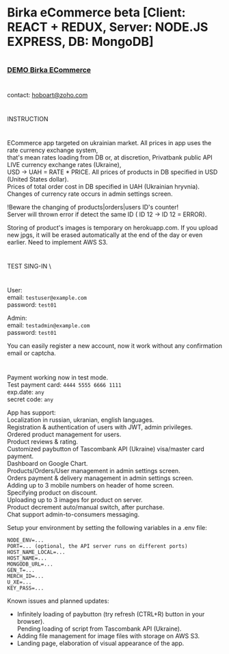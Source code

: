 # Birka eCommerce beta [Client: REACT + REDUX, Server: NODE.JS EXPRESS, DB: MongoDB]
#

###  [DEMO Birka ECommerce](https://peaceful-brushlands-57795.herokuapp.com/)

#

contact:   hoboart@zoho.com

#

INSTRUCTION

#

ECommerce app targeted on ukrainian market. All prices in app uses the rate currency exchange system, \
that's mean rates loading from DB or, at discretion, Privatbank public API LIVE currency exchange rates (Ukraine), \
USD -> UAH = RATE * PRICE. All prices of products in DB specified in USD (United States dollar). \
Prices of total order cost in DB specified in UAH (Ukrainian hryvnia). \
Changes of currency rate occurs in admin settings screen.

!Beware the changing of products|orders|users ID's counter! \
Server will thrown error if detect the same ID ( ID 12 -> ID 12 = ERROR).

Storing of product's images is temporary on herokuapp.com. If you upload new jpgs, it will be erased
automatically at the end of the day or even earlier. Need to implement AWS S3.

#

TEST SING-IN \

#

User: \
email: `testuser@example.com` \
password: `test01`

Admin: \
email: `testadmin@example.com` \
password: `test01`

You can easily register a new account, now it work without any confirmation email or captcha.

#

Payment working now in test mode. \
Test payment card: `4444 5555 6666 1111` \
exp.date: `any` \
secret code: `any`

App has support: \
Localization in russian, ukranian, english languages. \
Registration & authentication of users with JWT, admin privileges. \
Ordered product management for users. \
Product reviews & rating. \
Customized paybutton of Tascombank API (Ukraine) visa/master card payment. \
Dashboard on Google Chart. \
Products/Orders/User management in admin settings screen. \
Orders payment & delivery management in admin settings screen. \
Adding up to 3 mobile numbers on header of home screen. \
Specifying product on discount. \
Uploading up to 3 images for product on server. \
Product decrement auto/manual switch, after purchase. \
Chat support admin-to-consumers messaging.

Setup your environment by setting the following variables in a .env file:
```
NODE_ENV=...
PORT=... (optional, the API server runs on different ports)
HOST_NAME_LOCAL=...
HOST_NAME=...
MONGODB_URL=...
GEN_T=...
MERCH_ID=...
U_XE=...
KEY_PASS=...
```

Known issues and planned updates:
- Infinitely loading of paybutton (try refresh (CTRL+R) button in your browser). \
Pending loading of script from Tascombank API (Ukraine).
- Adding file management for image files with storage on AWS S3.
- Landing page, elaboration of visual appearance of the app.
